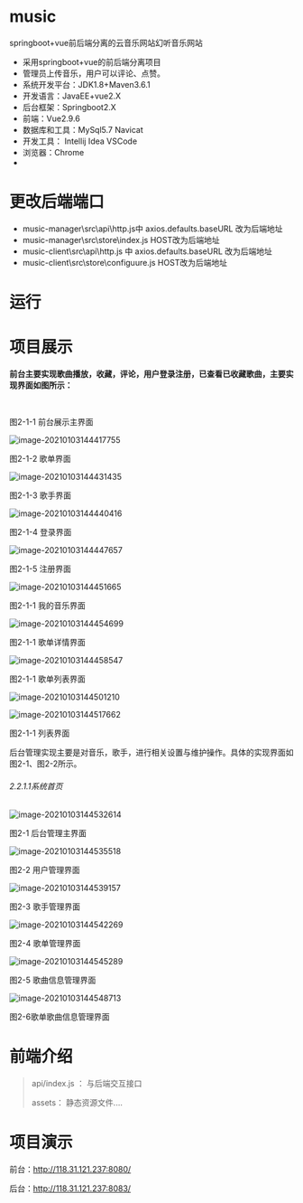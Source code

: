# music
springboot+vue前后端分离的云音乐网站幻听音乐网站

* 采用springboot+vue的前后端分离项目
* 管理员上传音乐，用户可以评论、点赞。
* 系统开发平台：JDK1.8+Maven3.6.1
* 开发语言：JavaEE+vue2.X 
* 后台框架：Springboot2.X 
* 前端：Vue2.9.6 
* 数据库和工具：MySql5.7 Navicat
* 开发工具： Intellij Idea VSCode 
* 浏览器：Chrome
* 

# 更改后端端口

* music-manager\src\api\http.js中  axios.defaults.baseURL 改为后端地址
* music-manager\src\store\index.js  HOST改为后端地址
* music-client\src\api\http.js 中  axios.defaults.baseURL 改为后端地址
* music-client\src\store\configuure.js  HOST改为后端地址

# 运行



# 项目展示

​    **前台主要实现歌曲播放，收藏，评论，用户登录注册，已查看已收藏歌曲，主要实现界面如图所示：**

​                               

   图2-1-1 前台展示主界面

 ![image-20210103144417755](\images\image-20210103144417755.png)

图2-1-2 歌单界面

 ![image-20210103144431435](\images\image-20210103144431435.png)

图2-1-3 歌手界面

![image-20210103144440416](\images\image-20210103144440416.png)

 

图2-1-4 登录界面

 ![image-20210103144447657](\images\image-20210103144447657.png)

图2-1-5 注册界面

  ![image-20210103144451665](\images\image-20210103144451665.png)

图2-1-1 我的音乐界面

 ![image-20210103144454699](\images\image-20210103144454699.png)

图2-1-1 歌单详情界面

 ![image-20210103144458547](\images\image-20210103144458547.png)

  图2-1-1 歌单列表界面

 ![image-20210103144501210](\images\image-20210103144501210.png)

 ![image-20210103144517662](\images\image-20210103144517662.png)

 图2-1-1 列表界面

后台管理实现主要是对音乐，歌手，进行相关设置与维护操作。具体的实现界面如图2-1、图2-2所示。

###### 2.2.1.1系统首页

 

 ![image-20210103144532614](\images\image-20210103144532614.png)

图2-1 后台管理主界面

 ![image-20210103144535518](\images\image-20210103144535518.png)

图2-2 用户管理界面

 ![image-20210103144539157](\images\image-20210103144539157.png)

图2-3 歌手管理界面

 ![image-20210103144542269](\images\image-20210103144542269.png)

图2-4 歌单管理界面

 ![image-20210103144545289](\images\image-20210103144545289.png)

图2-5 歌曲信息管理界面

 ![image-20210103144548713](\images\image-20210103144548713.png)

图2-6歌单歌曲信息管理界面

# 前端介绍 

> api/index.js ： 与后端交互接口
>
> assets： 静态资源文件....

# 项目演示

前台：http://118.31.121.237:8080/

后台：http://118.31.121.237:8083/



